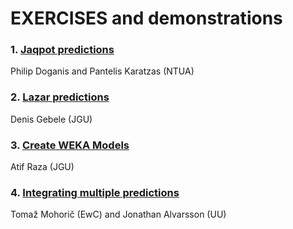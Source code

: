 # EXERCISES and demonstrations
  

### 1. [Jaqpot predictions](https://github.com/OpenRiskNet/workshop/blob/master/ModelRX/Blood-brain%20barrier%20-%20Jaqpot/Jaqpot.md)
Philip Doganis and Pantelis Karatzas (NTUA)


### 2. [Lazar predictions](https://github.com/OpenRiskNet/workshop/blob/master/ModelRX/Blood-brain%20barrier%20-%20Lazar/Lazar.md)
Denis Gebele (JGU)


### 3. [Create WEKA Models](https://github.com/OpenRiskNet/workshop/blob/master/ModelRX/Blood-brain%20barrier%20-%20Weka/weka.md)
Atif Raza (JGU)
  

### 4. [Integrating multiple predictions](ModelRX/Blood-brain%20barrier%20-%20Consensus/Readme.md)
Tomaž Mohorič (EwC) and Jonathan Alvarsson (UU)
